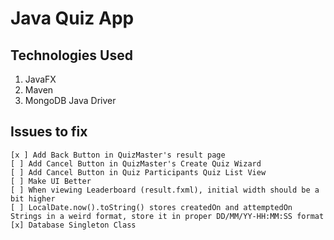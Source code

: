 # Java Quiz App

## Technologies Used

1. JavaFX
2. Maven
3. MongoDB Java Driver

## Issues to fix

```
[x ] Add Back Button in QuizMaster's result page
[ ] Add Cancel Button in QuizMaster's Create Quiz Wizard
[ ] Add Cancel Button in Quiz Participants Quiz List View
[ ] Make UI Better
[ ] When viewing Leaderboard (result.fxml), initial width should be a bit higher
[ ] LocalDate.now().toString() stores createdOn and attemptedOn Strings in a weird format, store it in proper DD/MM/YY-HH:MM:SS format
[x] Database Singleton Class
```

